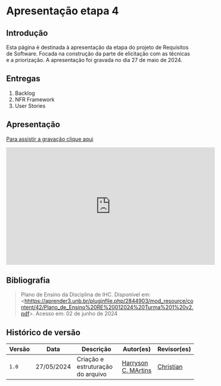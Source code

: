 # Apresentação etapa 4

## Introdução

Esta página é destinada à apresentação da etapa  do projeto de Requisitos de Software. Focada na construção da parte de elicitação com as técnicas e a priorização. A apresentação foi gravada no dia 27 de maio de 2024.

## Entregas

1. Backlog
2. NFR Framework
3. User Stories

## Apresentação

[Para assistir a gravação clique aqui](https://www.youtube.com/watch?v=wdazJWgrSVo)

<center>

<iframe width="560" height="315" src="https://www.youtube.com/embed/wdazJWgrSVo?si=lyy7FtGxuIDwG8_L" title="YouTube video player" frameborder="0" allow="accelerometer; autoplay; clipboard-write; encrypted-media; gyroscope; picture-in-picture; web-share" referrerpolicy="strict-origin-when-cross-origin" allowfullscreen></iframe>

</center>

## Bibliografia

> Plano de Ensino da Disciplina de IHC. Disponível em: <<hhttps://aprender3.unb.br/pluginfile.php/2844903/mod_resource/content/42/Plano_de_Ensino%20RE%20012024%20Turma%201%20v2.pdf>>. Acesso em: 02 de junho de 2024

## Histórico de versão

| Versão |    Data    | Descrição                         | Autor(es)                                      | Revisor(es)                                    |
| ------ | :--------: | --------------------------------- | ---------------------------------------------- | ---------------------------------------------- |
| `1.0`    | 27/05/2024 | Criação e estruturação do arquivo |[Harryson C. MArtins](https://github.com/harry-cmartin) |[Christian](https://github.com/crstyhs)|